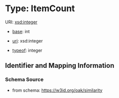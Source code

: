 # Type: ItemCount



URI: [xsd:integer](http://www.w3.org/2001/XMLSchema#integer)

* [base](https://w3id.org/linkml/base): int

* [uri](https://w3id.org/linkml/uri): xsd:integer


* [typeof](https://w3id.org/linkml/typeof): integer







## Identifier and Mapping Information







### Schema Source


* from schema: https://w3id.org/oak/similarity



